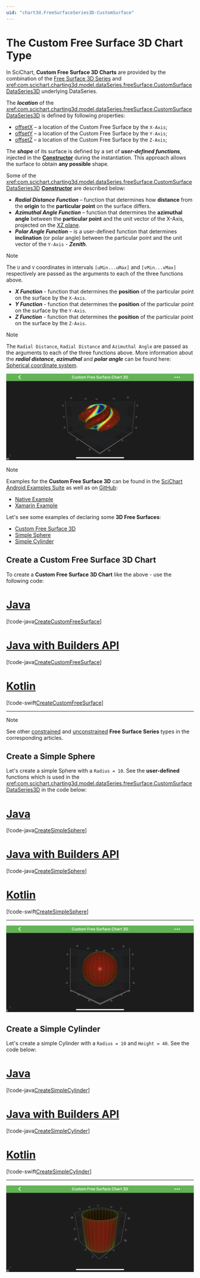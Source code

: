 ```yaml
---
uid: "chart3d.FreeSurfaceSeries3D-CustomSurface"
---
```


# The Custom Free Surface 3D Chart Type
In SciChart, **Custom Free Surface 3D Charts** are provided by the combination of the [Free Surface 3D Series](xref:chart3d.FreeSurfaceSeries3D) and <xref:com.scichart.charting3d.model.dataSeries.freeSurface.CustomSurfaceDataSeries3D> underlying DataSeries.

The ***location*** of the <xref:com.scichart.charting3d.model.dataSeries.freeSurface.CustomSurfaceDataSeries3D> is defined by following properties:
- [offsetX](xref:com.scichart.charting3d.model.dataSeries.freeSurface.IFreeSurfaceDataSeries3DValues.getOffsetX()) – a location of the Custom Free Surface by the `X-Axis`;
- [offsetY](xref:com.scichart.charting3d.model.dataSeries.freeSurface.IFreeSurfaceDataSeries3DValues.getOffsetX()) – a location of the Custom Free Surface by the `Y-Axis`;
- [offsetZ](xref:com.scichart.charting3d.model.dataSeries.freeSurface.IFreeSurfaceDataSeries3DValues.getOffsetX()) – a location of the Custom Free Surface by the `Z-Axis`;

The ***shape*** of its surface is defined by a set of ***user-defined functions***, injected in the **[Constructor](xref:com.scichart.charting3d.model.dataSeries.freeSurface.CustomSurfaceDataSeries3D.CustomSurfaceDataSeries3D(java.lang.Class<TX>,java.lang.Class<TY>,java.lang.Class<TZ>,int,int,com.scichart.charting3d.model.dataSeries.freeSurface.CustomSurfaceDataSeries3D.UVFunc,com.scichart.charting3d.model.dataSeries.freeSurface.CustomSurfaceDataSeries3D.UVFunc,com.scichart.charting3d.model.dataSeries.freeSurface.CustomSurfaceDataSeries3D.UVFunc,com.scichart.charting3d.model.dataSeries.freeSurface.CustomSurfaceDataSeries3D.ValueFunc<TX>,com.scichart.charting3d.model.dataSeries.freeSurface.CustomSurfaceDataSeries3D.ValueFunc<TY>,com.scichart.charting3d.model.dataSeries.freeSurface.CustomSurfaceDataSeries3D.ValueFunc<TZ>,double,double,double,double))** during the instantiation.
This approach allows the surface to obtain **any possible** shape.

Some of the <xref:com.scichart.charting3d.model.dataSeries.freeSurface.CustomSurfaceDataSeries3D> **[Constructor](xref:com.scichart.charting3d.model.dataSeries.freeSurface.CustomSurfaceDataSeries3D.CustomSurfaceDataSeries3D(java.lang.Class<TX>,java.lang.Class<TY>,java.lang.Class<TZ>,int,int,com.scichart.charting3d.model.dataSeries.freeSurface.CustomSurfaceDataSeries3D.UVFunc,com.scichart.charting3d.model.dataSeries.freeSurface.CustomSurfaceDataSeries3D.UVFunc,com.scichart.charting3d.model.dataSeries.freeSurface.CustomSurfaceDataSeries3D.UVFunc,com.scichart.charting3d.model.dataSeries.freeSurface.CustomSurfaceDataSeries3D.ValueFunc<TX>,com.scichart.charting3d.model.dataSeries.freeSurface.CustomSurfaceDataSeries3D.ValueFunc<TY>,com.scichart.charting3d.model.dataSeries.freeSurface.CustomSurfaceDataSeries3D.ValueFunc<TZ>,double,double,double,double))** are described below:

- ***Radial Distance Function*** – function that determines how **distance** from the **origin** to the **particular point** on the surface differs.
- ***Azimuthal Angle Function*** – function that determines the **azimuthal angle** between the **particular point** and the unit vector of the X-Axis, projected on the [XZ plane](xref:axis3DAPIs.Axis3DLabelsLabelsConfiguration#axis-cube-planes).
- ***Polar Angle Function*** – is a user-defined function that determines **inclination** (or polar angle) between the particular point and the unit vector of the `Y-Axis` - ***Zenith***.

> [!NOTE]
> The `U` and `V` coordinates in intervals `[uMin...uMax]` and `[vMin...vMax]` respectively are passed as the arguments to each of the three functions above.

- ***X Function*** - function that determines the **position** of the particular point on the surface by the `X-Axis`.
- ***Y Function*** - function that determines the **position** of the particular point on the surface by the `Y-Axis`.
- ***Z Function*** - function that determines the **position** of the particular point on the surface by the `Z-Axis`.

> [!NOTE]
> The `Radial Distance`, `Radial Distance` and `Azimuthal Angle` are passed as the arguments to each of the three functions above.
> More information about the ***radial distance***, ***azimuthal*** and ***polar angle*** can be found here: [Spherical coordinate system](https://en.wikipedia.org/wiki/Spherical_coordinate_system).

![Custom Free Surface Chart 3D](../images/free-surface-3d-custom.png)

> [!NOTE]
> Examples for the **Custom Free Surface 3D** can be found in the [SciChart Android Examples Suite](https://www.scichart.com/examples/Android-chart/) as well as on [GitHub](https://github.com/ABTSoftware/SciChart.Android.Examples):
> - [Native Example](https://www.scichart.com/example/android-3d-chart-example-create-custom-free-surface/)
> - [Xamarin Example](https://www.scichart.com/example/xamarin-3d-chart-example-create-custom-free-surface/)

Let's see some examples of declaring some **3D Free Surfaces**:
- [Custom Free Surface 3D](#create-a-custom-free-surface-3d-chart)
- [Simple Sphere](#create-a-simple-sphere)
- [Simple Cylinder](#create-a-simple-cylinder)

## Create a Custom Free Surface 3D Chart
To create a **Custom Free Surface 3D Chart** like the above - use the following code:

# [Java](#tab/java)
[!code-java[CreateCustomFreeSurface](../../../../samples/sandbox/app/src/main/java/com/scichart/docsandbox/examples/java/series3d/FreeSurfaceSeries3DCustomSurface.java#CreateCustomFreeSurface)]
# [Java with Builders API](#tab/javaBuilder)
[!code-java[CreateCustomFreeSurface](../../../../samples/sandbox/app/src/main/java/com/scichart/docsandbox/examples/javaBuilder/series3d/FreeSurfaceSeries3DCustomSurface.java#CreateCustomFreeSurface)]
# [Kotlin](#tab/kotlin)
[!code-swift[CreateCustomFreeSurface](../../../../samples/sandbox/app/src/main/java/com/scichart/docsandbox/examples/kotlin/series3d/FreeSurfaceSeries3DCustomSurface.kt#CreateCustomFreeSurface)]
***

> [!NOTE]
> See other [constrained](xref:chart3d.FreeSurfaceSeries3D#constrained-free-surface-3d-types) and [unconstrained](xref:chart3d.FreeSurfaceSeries3D#unconstrained-free-surface-3d-type) **Free Surface Series** types in the corresponding articles.

## Create a Simple Sphere
Let's create a simple Sphere with a `Radius = 10`. 
See the **user-defined** functions which is used in the <xref:com.scichart.charting3d.model.dataSeries.freeSurface.CustomSurfaceDataSeries3D> in the code below:

# [Java](#tab/java)
[!code-java[CreateSimpleSphere](../../../../samples/sandbox/app/src/main/java/com/scichart/docsandbox/examples/java/series3d/FreeSurfaceSeries3DCustomSurface.java#CreateSimpleSphere)]
# [Java with Builders API](#tab/javaBuilder)
[!code-java[CreateSimpleSphere](../../../../samples/sandbox/app/src/main/java/com/scichart/docsandbox/examples/javaBuilder/series3d/FreeSurfaceSeries3DCustomSurface.java#CreateSimpleSphere)]
# [Kotlin](#tab/kotlin)
[!code-swift[CreateSimpleSphere](../../../../samples/sandbox/app/src/main/java/com/scichart/docsandbox/examples/kotlin/series3d/FreeSurfaceSeries3DCustomSurface.kt#CreateSimpleSphere)]
***

![Simple Sphere 3D](../images/free-surface-3d-sphere.png)

## Create a Simple Cylinder
Let's create a simple Cylinder with a `Radius = 10` and `Height = 40`. See the code below:

# [Java](#tab/java)
[!code-java[CreateSimpleCylinder](../../../../samples/sandbox/app/src/main/java/com/scichart/docsandbox/examples/java/series3d/FreeSurfaceSeries3DCustomSurface.java#CreateSimpleCylinder)]
# [Java with Builders API](#tab/javaBuilder)
[!code-java[CreateSimpleCylinder](../../../../samples/sandbox/app/src/main/java/com/scichart/docsandbox/examples/javaBuilder/series3d/FreeSurfaceSeries3DCustomSurface.java#CreateSimpleCylinder)]
# [Kotlin](#tab/kotlin)
[!code-swift[CreateSimpleCylinder](../../../../samples/sandbox/app/src/main/java/com/scichart/docsandbox/examples/kotlin/series3d/FreeSurfaceSeries3DCustomSurface.kt#CreateSimpleCylinder)]
***

![Simple Cylinder 3D](../images/free-surface-3d-cylinder.png)
